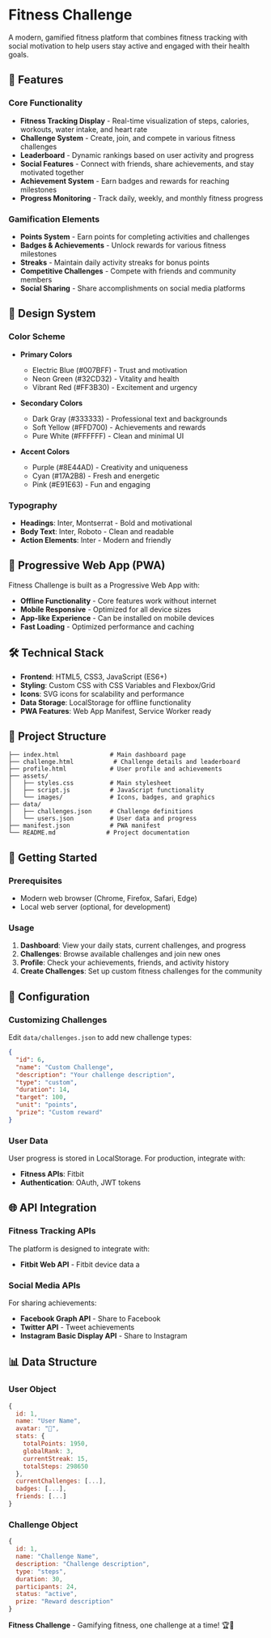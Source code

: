 # Fitness Challenge

A modern, gamified fitness platform that combines fitness tracking with social motivation to help users stay active and engaged with their health goals.

## 🚀 Features

### Core Functionality
- **Fitness Tracking Display** - Real-time visualization of steps, calories, workouts, water intake, and heart rate
- **Challenge System** - Create, join, and compete in various fitness challenges
- **Leaderboard** - Dynamic rankings based on user activity and progress
- **Social Features** - Connect with friends, share achievements, and stay motivated together
- **Achievement System** - Earn badges and rewards for reaching milestones
- **Progress Monitoring** - Track daily, weekly, and monthly fitness progress

### Gamification Elements
- **Points System** - Earn points for completing activities and challenges
- **Badges & Achievements** - Unlock rewards for various fitness milestones
- **Streaks** - Maintain daily activity streaks for bonus points
- **Competitive Challenges** - Compete with friends and community members
- **Social Sharing** - Share accomplishments on social media platforms

## 🎨 Design System

### Color Scheme
- **Primary Colors**
  - Electric Blue (#007BFF) - Trust and motivation
  - Neon Green (#32CD32) - Vitality and health
  - Vibrant Red (#FF3B30) - Excitement and urgency

- **Secondary Colors**
  - Dark Gray (#333333) - Professional text and backgrounds
  - Soft Yellow (#FFD700) - Achievements and rewards
  - Pure White (#FFFFFF) - Clean and minimal UI

- **Accent Colors**
  - Purple (#8E44AD) - Creativity and uniqueness
  - Cyan (#17A2B8) - Fresh and energetic
  - Pink (#E91E63) - Fun and engaging

### Typography
- **Headings**: Inter, Montserrat - Bold and motivational
- **Body Text**: Inter, Roboto - Clean and readable
- **Action Elements**: Inter - Modern and friendly

## 📱 Progressive Web App (PWA)

Fitness Challenge is built as a Progressive Web App with:
- **Offline Functionality** - Core features work without internet
- **Mobile Responsive** - Optimized for all device sizes
- **App-like Experience** - Can be installed on mobile devices
- **Fast Loading** - Optimized performance and caching

## 🛠 Technical Stack

- **Frontend**: HTML5, CSS3, JavaScript (ES6+)
- **Styling**: Custom CSS with CSS Variables and Flexbox/Grid
- **Icons**: SVG icons for scalability and performance
- **Data Storage**: LocalStorage for offline functionality
- **PWA Features**: Web App Manifest, Service Worker ready

## 📁 Project Structure

```
├── index.html              # Main dashboard page
├── challenge.html           # Challenge details and leaderboard
├── profile.html            # User profile and achievements
├── assets/
│   ├── styles.css          # Main stylesheet
│   ├── script.js           # JavaScript functionality
│   └── images/             # Icons, badges, and graphics
├── data/
│   ├── challenges.json     # Challenge definitions
│   └── users.json          # User data and progress
├── manifest.json           # PWA manifest
└── README.md              # Project documentation
```

## 🚀 Getting Started

### Prerequisites
- Modern web browser (Chrome, Firefox, Safari, Edge)
- Local web server (optional, for development)


### Usage
1. **Dashboard**: View your daily stats, current challenges, and progress
2. **Challenges**: Browse available challenges and join new ones
3. **Profile**: Check your achievements, friends, and activity history
4. **Create Challenges**: Set up custom fitness challenges for the community

## 🔧 Configuration

### Customizing Challenges
Edit `data/challenges.json` to add new challenge types:
```json
{
  "id": 6,
  "name": "Custom Challenge",
  "description": "Your challenge description",
  "type": "custom",
  "duration": 14,
  "target": 100,
  "unit": "points",
  "prize": "Custom reward"
}
```

### User Data
User progress is stored in LocalStorage. For production, integrate with:
- **Fitness APIs**: Fitbit
- **Authentication**: OAuth, JWT tokens

## 🌐 API Integration

### Fitness Tracking APIs
The platform is designed to integrate with:
- **Fitbit Web API** - Fitbit device data
a

### Social Media APIs
For sharing achievements:
- **Facebook Graph API** - Share to Facebook
- **Twitter API** - Tweet achievements
- **Instagram Basic Display API** - Share to Instagram

## 📊 Data Structure

### User Object
```javascript
{
  id: 1,
  name: "User Name",
  avatar: "👤",
  stats: {
    totalPoints: 1950,
    globalRank: 3,
    currentStreak: 15,
    totalSteps: 298650
  },
  currentChallenges: [...],
  badges: [...],
  friends: [...]
}
```

### Challenge Object
```javascript
{
  id: 1,
  name: "Challenge Name",
  description: "Challenge description",
  type: "steps",
  duration: 30,
  participants: 24,
  status: "active",
  prize: "Reward description"
}
```


**Fitness Challenge** - Gamifying fitness, one challenge at a time! 🏆💪 